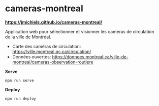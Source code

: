 # cameras-montreal

**https://jmichiels.github.io/cameras-montreal/**

Application web pour sélectionner et visionner les caméras de circulation de la ville de Montréal.

- Carte des caméras de circulation: https://ville.montreal.qc.ca/circulation/
- Données ouvertes: https://donnees.montreal.ca/ville-de-montreal/cameras-observation-routiere

**Serve**

```
npm run serve
```

**Deploy**

```
npm run deploy
```

